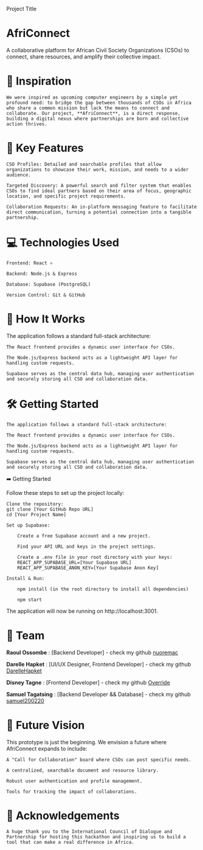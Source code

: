 Project Title

# AfriConnect
A collaborative platform for African Civil Society Organizations (CSOs) to connect, share resources, and amplify their collective impact.

# 🌟 Inspiration

    We were inspired as upcoming computer engineers by a simple yet profound need: to bridge the gap between thousands of CSOs in Africa who share a common mission but lack the means to connect and collaborate. Our project, **AfriConnect**, is a direct response, building a digital nexus where partnerships are born and collective action thrives.

# 🚀 Key Features

    CSO Profiles: Detailed and searchable profiles that allow organizations to showcase their work, mission, and needs to a wider audience.

	Targeted Discovery: A powerful search and filter system that enables CSOs to find ideal partners based on their area of focus, geographic location, and specific project requirements.

	Collaboration Requests: An in-platform messaging feature to facilitate direct communication, turning a potential connection into a tangible partnership.

# 💻 Technologies Used

	Frontend: React ⚛️

	Backend: Node.js & Express

	Database: Supabase (PostgreSQL)

    Version Control: Git & GitHub

# 🎯 How It Works

The application follows a standard full-stack architecture:

    The React frontend provides a dynamic user interface for CSOs.

    The Node.js/Express backend acts as a lightweight API layer for handling custom requests.

    Supabase serves as the central data hub, managing user authentication and securely storing all CSO and collaboration data.

# 🛠️ Getting Started

    The application follows a standard full-stack architecture:

    The React frontend provides a dynamic user interface for CSOs.

    The Node.js/Express backend acts as a lightweight API layer for handling custom requests.

    Supabase serves as the central data hub, managing user authentication and securely storing all CSO and collaboration data.

➡️ Getting Started

Follow these steps to set up the project locally:

    Clone the repository:
    git clone [Your GitHub Repo URL]
    cd [Your Project Name]

    Set up Supabase:

        Create a free Supabase account and a new project.

        Find your API URL and keys in the project settings.

        Create a .env file in your root directory with your keys:
        REACT_APP_SUPABASE_URL=[Your Supabase URL]
        REACT_APP_SUPABASE_ANON_KEY=[Your Supabase Anon Key]

    Install & Run:

        npm install (in the root directory to install all dependencies)

        npm start

The application will now be running on http://localhost:3001.

# 👥 Team

**Raoul Ossombe** : [Backend Developer] - check my github [nuoremac][git-prof-1]

[git-prof-1]: https://github.com/nuoremac
**Darelle Hapket** : [UI/UX Designer, Frontend Developer] - check my github [DarelleHapket][git-prof-2]

[git-prof-2]: https://github.com/DarelleHapket

**Disney Tagne** : [Frontend Developer] - check my github [Override][git-prof-3]

[git-prof-3]: https://github.com/Override
    
**Samuel Tagatsing** : [Backend Developer && Database] - check my github [samuel200220][git-prof-4]

[git-prof-4]: https://github.com/samuel200220

# 🔮 Future Vision

This prototype is just the beginning. We envision a future where AfriConnect expands to include:

    A "Call for Collaboration" board where CSOs can post specific needs.

    A centralized, searchable document and resource library.

    Robust user authentication and profile management.

    Tools for tracking the impact of collaborations.

# 🙏 Acknowledgements

    A huge thank you to the International Council of Dialogue and Partnership for hosting this hackathon and inspiring us to build a tool that can make a real difference in Africa.
